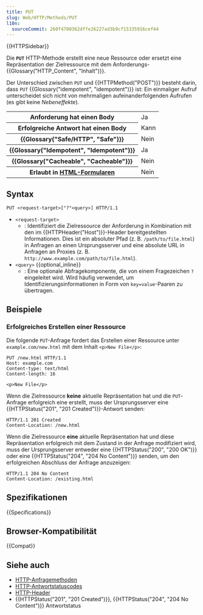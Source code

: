 ```yaml
---
title: PUT
slug: Web/HTTP/Methods/PUT
l10n:
  sourceCommit: 260f4700362dffe26227ad3b9cf15335916cef44
---
```


{{HTTPSidebar}}

Die **`PUT`** HTTP-Methode erstellt eine neue Ressource oder ersetzt eine Repräsentation der Zielressource mit dem Anforderungs-{{Glossary("HTTP_Content", "Inhalt")}}.

Der Unterschied zwischen `PUT` und {{HTTPMethod("POST")}} besteht darin, dass `PUT` {{Glossary("idempotent", "idempotent")}} ist: Ein einmaliger Aufruf unterscheidet sich nicht von mehrmaligen aufeinanderfolgenden Aufrufen (es gibt keine _Nebeneffekte_).

<table class="properties">
  <tbody>
    <tr>
      <th scope="row">Anforderung hat einen Body</th>
      <td>Ja</td>
    </tr>
    <tr>
      <th scope="row">Erfolgreiche Antwort hat einen Body</th>
      <td>Kann</td>
    </tr>
    <tr>
      <th scope="row">{{Glossary("Safe/HTTP", "Safe")}}</th>
      <td>Nein</td>
    </tr>
    <tr>
      <th scope="row">{{Glossary("Idempotent", "Idempotent")}}</th>
      <td>Ja</td>
    </tr>
    <tr>
      <th scope="row">{{Glossary("Cacheable", "Cacheable")}}</th>
      <td>Nein</td>
    </tr>
    <tr>
      <th scope="row">
        Erlaubt in <a href="/de/docs/Learn/Forms">HTML-Formularen</a>
      </th>
      <td>Nein</td>
    </tr>
  </tbody>
</table>

## Syntax

```http
PUT <request-target>["?"<query>] HTTP/1.1
```

- `<request-target>`
  - : Identifiziert die Zielressource der Anforderung in Kombination mit den im {{HTTPHeader("Host")}}-Header bereitgestellten Informationen.
    Dies ist ein absoluter Pfad (z. B. `/path/to/file.html`) in Anfragen an einen Ursprungsserver und eine absolute URL in Anfragen an Proxies (z. B. `http://www.example.com/path/to/file.html`).
- `<query>` {{optional_inline}}
  - : Eine optionale Abfragekomponente, die von einem Fragezeichen `?` eingeleitet wird.
    Wird häufig verwendet, um Identifizierungsinformationen in Form von `key=value`-Paaren zu übertragen.

## Beispiele

### Erfolgreiches Erstellen einer Ressource

Die folgende `PUT`-Anfrage fordert das Erstellen einer Ressource unter `example.com/new.html` mit dem Inhalt `<p>New File</p>`:

```http
PUT /new.html HTTP/1.1
Host: example.com
Content-type: text/html
Content-length: 16

<p>New File</p>
```

Wenn die Zielressource **keine** aktuelle Repräsentation hat und die `PUT`-Anfrage erfolgreich eine erstellt, muss der Ursprungsserver eine {{HTTPStatus("201", "201 Created")}}-Antwort senden:

```http
HTTP/1.1 201 Created
Content-Location: /new.html
```

Wenn die Zielressource **eine** aktuelle Repräsentation hat und diese Repräsentation erfolgreich mit dem Zustand in der Anfrage modifiziert wird, muss der Ursprungsserver entweder eine {{HTTPStatus("200", "200 OK")}} oder eine {{HTTPStatus("204", "204 No Content")}} senden, um den erfolgreichen Abschluss der Anfrage anzuzeigen:

```http
HTTP/1.1 204 No Content
Content-Location: /existing.html
```

## Spezifikationen

{{Specifications}}

## Browser-Kompatibilität

{{Compat}}

## Siehe auch

- [HTTP-Anfragemethoden](/de/docs/Web/HTTP/Methods)
- [HTTP-Antwortstatuscodes](/de/docs/Web/HTTP/Status)
- [HTTP-Header](/de/docs/Web/HTTP/Headers)
- {{HTTPStatus("201", "201 Created")}}, {{HTTPStatus("204", "204 No Content")}} Antwortstatus
